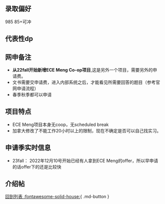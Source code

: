 ## 录取偏好
985 85+可冲

## 代表性dp

## 网申备注

* **从22fall开始新增ECE Meng Co-op项目**,这是另外一个项目，需要另外的申请费。
* 文书需要交申请费，进入内部系统之后，才能看见所需要回答的题目（参考官网申请流程）
* 春季秋季都可以申请

## 项目特点

* ECE Meng项目本身无coop，无scheduled break
* 加拿大修改了不能工作20小时以上的限制，现在不确定是否可以自己找实习。

## 申请季实时信息

* 23fall：
2022年12月10号开始已经有人拿到ECE Meng的offer，所以早申请的话offer下的还是比较快

## 介绍帖

[回到列表 :fontawesome-solid-house:](选校梯度.md){ .md-button }
